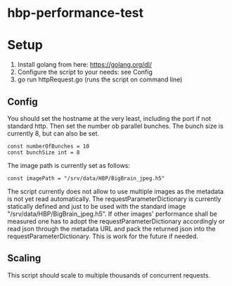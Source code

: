 # hbp-performance-test

Setup
===============

1. Install golang from here: https://golang.org/dl/
2. Configure the script to your needs: see Config
3. go run httpRequest.go (runs the script on command line)
 
Config
---------------

You should set the hostname at the very least, including the port if not standard http. Then set the number ob parallel bunches. The bunch size is currently 8, but can also be set.

    const numberOfBunches = 10
    const bunchSize int = 8

The image path is currently set as follows:

    const imagePath = "/srv/data/HBP/BigBrain_jpeg.h5"

The script currently does not allow to use multiple images as the metadata is not yet read automatically. The requestParameterDictionary is currently statically defined and just to be used with the standard image "/srv/data/HBP/BigBrain_jpeg.h5". If other images' performance shall be measured one has to adopt the requestParameterDictionary accordingly or read json through the metadata URL and pack the returned json into the requestParameterDictionary. This is work for the future if needed.

Scaling
---------------
This script should scale to multiple thousands of concurrent requests.
